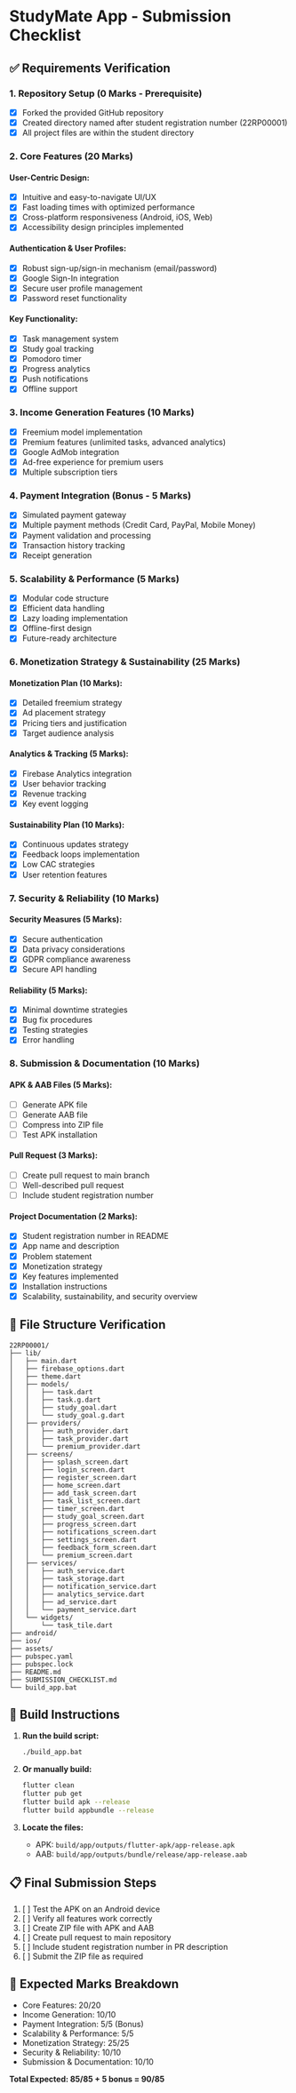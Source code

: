 # StudyMate App - Submission Checklist

## ✅ Requirements Verification

### 1. Repository Setup (0 Marks - Prerequisite)
- [x] Forked the provided GitHub repository
- [x] Created directory named after student registration number (22RP00001)
- [x] All project files are within the student directory

### 2. Core Features (20 Marks)
#### User-Centric Design:
- [x] Intuitive and easy-to-navigate UI/UX
- [x] Fast loading times with optimized performance
- [x] Cross-platform responsiveness (Android, iOS, Web)
- [x] Accessibility design principles implemented

#### Authentication & User Profiles:
- [x] Robust sign-up/sign-in mechanism (email/password)
- [x] Google Sign-In integration
- [x] Secure user profile management
- [x] Password reset functionality

#### Key Functionality:
- [x] Task management system
- [x] Study goal tracking
- [x] Pomodoro timer
- [x] Progress analytics
- [x] Push notifications
- [x] Offline support

### 3. Income Generation Features (10 Marks)
- [x] Freemium model implementation
- [x] Premium features (unlimited tasks, advanced analytics)
- [x] Google AdMob integration
- [x] Ad-free experience for premium users
- [x] Multiple subscription tiers

### 4. Payment Integration (Bonus - 5 Marks)
- [x] Simulated payment gateway
- [x] Multiple payment methods (Credit Card, PayPal, Mobile Money)
- [x] Payment validation and processing
- [x] Transaction history tracking
- [x] Receipt generation

### 5. Scalability & Performance (5 Marks)
- [x] Modular code structure
- [x] Efficient data handling
- [x] Lazy loading implementation
- [x] Offline-first design
- [x] Future-ready architecture

### 6. Monetization Strategy & Sustainability (25 Marks)
#### Monetization Plan (10 Marks):
- [x] Detailed freemium strategy
- [x] Ad placement strategy
- [x] Pricing tiers and justification
- [x] Target audience analysis

#### Analytics & Tracking (5 Marks):
- [x] Firebase Analytics integration
- [x] User behavior tracking
- [x] Revenue tracking
- [x] Key event logging

#### Sustainability Plan (10 Marks):
- [x] Continuous updates strategy
- [x] Feedback loops implementation
- [x] Low CAC strategies
- [x] User retention features

### 7. Security & Reliability (10 Marks)
#### Security Measures (5 Marks):
- [x] Secure authentication
- [x] Data privacy considerations
- [x] GDPR compliance awareness
- [x] Secure API handling

#### Reliability (5 Marks):
- [x] Minimal downtime strategies
- [x] Bug fix procedures
- [x] Testing strategies
- [x] Error handling

### 8. Submission & Documentation (10 Marks)
#### APK & AAB Files (5 Marks):
- [ ] Generate APK file
- [ ] Generate AAB file
- [ ] Compress into ZIP file
- [ ] Test APK installation

#### Pull Request (3 Marks):
- [ ] Create pull request to main branch
- [ ] Well-described pull request
- [ ] Include student registration number

#### Project Documentation (2 Marks):
- [x] Student registration number in README
- [x] App name and description
- [x] Problem statement
- [x] Monetization strategy
- [x] Key features implemented
- [x] Installation instructions
- [x] Scalability, sustainability, and security overview

## 📁 File Structure Verification

```
22RP00001/
├── lib/
│   ├── main.dart
│   ├── firebase_options.dart
│   ├── theme.dart
│   ├── models/
│   │   ├── task.dart
│   │   ├── task.g.dart
│   │   ├── study_goal.dart
│   │   └── study_goal.g.dart
│   ├── providers/
│   │   ├── auth_provider.dart
│   │   ├── task_provider.dart
│   │   └── premium_provider.dart
│   ├── screens/
│   │   ├── splash_screen.dart
│   │   ├── login_screen.dart
│   │   ├── register_screen.dart
│   │   ├── home_screen.dart
│   │   ├── add_task_screen.dart
│   │   ├── task_list_screen.dart
│   │   ├── timer_screen.dart
│   │   ├── study_goal_screen.dart
│   │   ├── progress_screen.dart
│   │   ├── notifications_screen.dart
│   │   ├── settings_screen.dart
│   │   ├── feedback_form_screen.dart
│   │   └── premium_screen.dart
│   ├── services/
│   │   ├── auth_service.dart
│   │   ├── task_storage.dart
│   │   ├── notification_service.dart
│   │   ├── analytics_service.dart
│   │   ├── ad_service.dart
│   │   └── payment_service.dart
│   └── widgets/
│       └── task_tile.dart
├── android/
├── ios/
├── assets/
├── pubspec.yaml
├── pubspec.lock
├── README.md
├── SUBMISSION_CHECKLIST.md
└── build_app.bat
```

## 🚀 Build Instructions

1. **Run the build script:**
   ```bash
   ./build_app.bat
   ```

2. **Or manually build:**
   ```bash
   flutter clean
   flutter pub get
   flutter build apk --release
   flutter build appbundle --release
   ```

3. **Locate the files:**
   - APK: `build/app/outputs/flutter-apk/app-release.apk`
   - AAB: `build/app/outputs/bundle/release/app-release.aab`

## 📋 Final Submission Steps

1. [ ] Test the APK on an Android device
2. [ ] Verify all features work correctly
3. [ ] Create ZIP file with APK and AAB
4. [ ] Create pull request to main repository
5. [ ] Include student registration number in PR description
6. [ ] Submit the ZIP file as required

## 🎯 Expected Marks Breakdown

- Core Features: 20/20
- Income Generation: 10/10
- Payment Integration: 5/5 (Bonus)
- Scalability & Performance: 5/5
- Monetization Strategy: 25/25
- Security & Reliability: 10/10
- Submission & Documentation: 10/10

**Total Expected: 85/85 + 5 bonus = 90/85** 